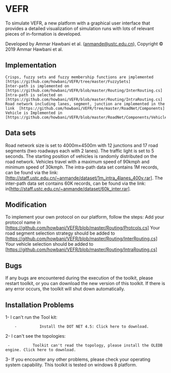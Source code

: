 # VEFR
To simulate VEFR, a new platform with a graphical user interface that provides a detailed visualization of simulation runs with lots of relevant pieces of in-formation is developed.

Developed by Ammar Hawbani et al.  (anmande@ustc.edu.cn), Copyright © 2019 Ammar Hawbani et al. 


Implementation 
-----
	Crisps, fuzzy sets and fuzzy membership functions are implemented 
	[https://github.com/howbani/VEFR/tree/master/FuzzySets] 
	Inter-path is implemented on [https://github.com/howbani/VEFR/blob/master/Routing/InterRouting.cs]
	Intra-path is selected on [https://github.com/howbani/VEFR/blob/master/Routing/IntraRouting.cs]
	Road network including lanes, segment, junction are implemented in the link  [https://github.com/howbani/VEFR/tree/master/RoadNet/Components]
	Vehicle is Implemented in [https://github.com/howbani/VEFR/blob/master/RoadNet/Components/VehicleUi.xaml.cs] 


Data sets 
-----
Road network size is set to 4000m×4500m with 12 junctions and 17 road segments (two roadways each with 2 lanes). The traffic light is set to 5 seconds. The starting position of vehicles is randomly distributed on the road network. Vehicles travel with a maximum speed of 90kmph and minimum speed of 30kmph. 
	The intra-path data set contains 1M records, can be found via the link: [http://staff.ustc.edu.cn/~anmande/dataset/1m_intra_4lanes_400v.rar].
	The inter-path data set contains 60K records, can be found via the link: in[http://staff.ustc.edu.cn/~anmande/dataset/60k_inter.rar].
	
Modification 
-----
To implement your own protocol on our platform, follow the steps:
	Add your protocol  name in [https://github.com/howbani/VEFR/blob/master/Routing/Protcols.cs] 
	Your road segment selection strategy should be added to [https://github.com/howbani/VEFR/blob/master/Routing/InterRouting.cs]
	Your vehicle selection should be added to [https://github.com/howbani/VEFR/blob/master/Routing/IntraRouting.cs]

Bugs
-----
If any bugs are encountered during the execution of the toolkit, please restart toolkit, or you can download the new version of this toolkit. If there is any error occurs, the toolkit will shut down automatically.

Installation Problems
-----
1-      I can't run the Tool kit: 

        -          Install the DOT NET 4.5: Click here to download.
2-      I can't see the topologies:

     -          Toolkit can't read the topology, please install the OLEDB engine. Click here to download.
3-      If you encounter any other problems, please check your operating system capability. This toolkit is tested on windows 8 platform.

